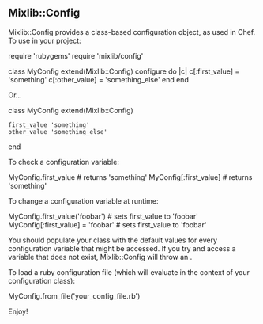## Mixlib::Config

Mixlib::Config provides a class-based configuration object, as used in Chef.  To use in your project:

  require 'rubygems'
  require 'mixlib/config'

  class MyConfig
    extend(Mixlib::Config)
    configure do |c|
      c[:first_value] = 'something'
      c[:other_value] = 'something_else'
    end
  end

Or...

  class MyConfig
    extend(Mixlib::Config)

    first_value 'something'
    other_value 'something_else'
  end

To check a configuration variable:

  MyConfig.first_value   # returns 'something'
  MyConfig[:first_value] # returns 'something'

To change a configuration variable at runtime:

  MyConfig.first_value('foobar')    # sets first_value to 'foobar'
  MyConfig[:first_value] = 'foobar' # sets first_value to 'foobar'

You should populate your class with the default values for every configuration variable that might be accessed. If you try and access a variable that does not exist, Mixlib::Config will throw an <ArgumentError>.

To load a ruby configuration file (which will evaluate in the context of your configuration class):

  MyConfig.from_file('your_config_file.rb')

Enjoy!
